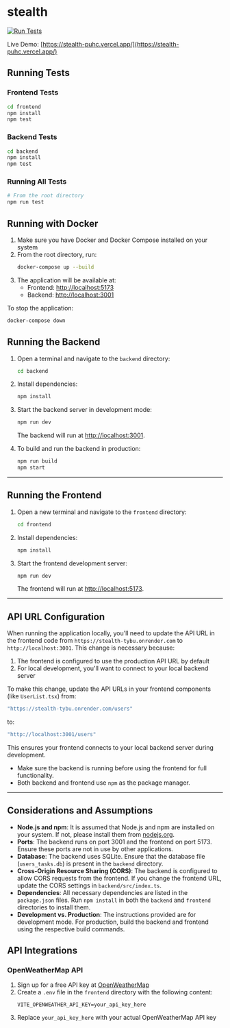 # stealth

[![Run Tests](https://github.com/ob10001/stealth/actions/workflows/test.yml/badge.svg)](https://github.com/ob10001/stealth/actions/workflows/test.yml)

Live Demo: [https://stealth-puhc.vercel.app/](https://stealth-puhc.vercel.app/)

## Running Tests

### Frontend Tests
```sh
cd frontend
npm install
npm test
```

### Backend Tests
```sh
cd backend
npm install
npm test
```

### Running All Tests
```sh
# From the root directory
npm run test
```

## Running with Docker

1. Make sure you have Docker and Docker Compose installed on your system
2. From the root directory, run:
   ```sh
   docker-compose up --build
   ```
3. The application will be available at:
   - Frontend: [http://localhost:5173](http://localhost:5173)
   - Backend: [http://localhost:3001](http://localhost:3001)

To stop the application:
```sh
docker-compose down
```

## Running the Backend

1. Open a terminal and navigate to the `backend` directory:
   ```sh
   cd backend
   ```
2. Install dependencies:
   ```sh
   npm install
   ```
3. Start the backend server in development mode:
   ```sh
   npm run dev
   ```
   The backend will run at [http://localhost:3001](http://localhost:3001).

4. To build and run the backend in production:
   ```sh
   npm run build
   npm start
   ```

---

## Running the Frontend

1. Open a new terminal and navigate to the `frontend` directory:
   ```sh
   cd frontend
   ```
2. Install dependencies:
   ```sh
   npm install
   ```
3. Start the frontend development server:
   ```sh
   npm run dev
   ```
   The frontend will run at [http://localhost:5173](http://localhost:5173).

---

## API URL Configuration

When running the application locally, you'll need to update the API URL in the frontend code from `https://stealth-tybu.onrender.com` to `http://localhost:3001`. This change is necessary because:

1. The frontend is configured to use the production API URL by default
2. For local development, you'll want to connect to your local backend server

To make this change, update the API URLs in your frontend components (like `UserList.tsx`) from:
```typescript
"https://stealth-tybu.onrender.com/users"
```
to:
```typescript
"http://localhost:3001/users"
```

This ensures your frontend connects to your local backend server during development.

- Make sure the backend is running before using the frontend for full functionality.
- Both backend and frontend use `npm` as the package manager.

---

## Considerations and Assumptions

- **Node.js and npm**: It is assumed that Node.js and npm are installed on your system. If not, please install them from [nodejs.org](https://nodejs.org/).
- **Ports**: The backend runs on port 3001 and the frontend on port 5173. Ensure these ports are not in use by other applications.
- **Database**: The backend uses SQLite. Ensure that the database file (`users_tasks.db`) is present in the `backend` directory.
- **Cross-Origin Resource Sharing (CORS)**: The backend is configured to allow CORS requests from the frontend. If you change the frontend URL, update the CORS settings in `backend/src/index.ts`.
- **Dependencies**: All necessary dependencies are listed in the `package.json` files. Run `npm install` in both the `backend` and `frontend` directories to install them.
- **Development vs. Production**: The instructions provided are for development mode. For production, build the backend and frontend using the respective build commands.

## API Integrations

### OpenWeatherMap API

1. Sign up for a free API key at [OpenWeatherMap](https://openweathermap.org/api)
2. Create a `.env` file in the `frontend` directory with the following content:
   ```
   VITE_OPENWEATHER_API_KEY=your_api_key_here
   ```
3. Replace `your_api_key_here` with your actual OpenWeatherMap API key
